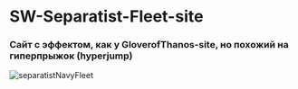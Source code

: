 # SW-Separatist-Fleet-site
 
### Сайт с эффектом, как у GloverofThanos-site, но похожий на гиперпрыжок (hyperjump)

![separatistNavyFleet](https://user-images.githubusercontent.com/56477695/138564896-b5b26584-dd9e-45d7-a7d2-739ef473716e.jpg)
